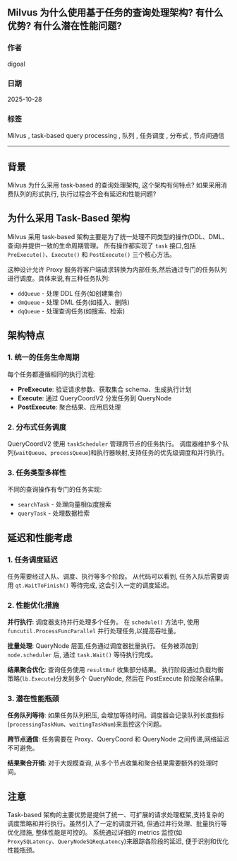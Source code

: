 ## Milvus 为什么使用基于任务的查询处理架构? 有什么优势? 有什么潜在性能问题?   
                                            
### 作者                                           
digoal                                          
                                         
### 日期                                        
2025-10-28                                        
                                          
### 标签                                          
Milvus , task-based query processing , 队列 , 任务调度 , 分布式 , 节点间通信                                            
                                          
----                                          
                                          
## 背景    
Milvus 为什么采用 task-based 的查询处理架构, 这个架构有何特点? 如果采用消费队列的形式执行, 执行过程会不会有延迟和性能问题?   
  
## 为什么采用 Task-Based 架构  
  
Milvus 采用 task-based 架构主要是为了统一处理不同类型的操作(DDL、DML、查询)并提供一致的生命周期管理。 所有操作都实现了 `task` 接口,包括 `PreExecute()`、`Execute()` 和 `PostExecute()` 三个核心方法。   
  
这种设计允许 Proxy 服务将客户端请求转换为内部任务,然后通过专门的任务队列进行调度。具体来说,有三种任务队列:  
- `ddQueue` - 处理 DDL 任务(如创建集合)  
- `dmQueue` - 处理 DML 任务(如插入、删除)  
- `dqQueue` - 处理查询任务(如搜索、检索)  
  
## 架构特点  
  
### 1. 统一的任务生命周期  
  
每个任务都遵循相同的执行流程:   
- **PreExecute**: 验证请求参数、获取集合 schema、生成执行计划  
- **Execute**: 通过 QueryCoordV2 分发任务到 QueryNode  
- **PostExecute**: 聚合结果、应用后处理  
  
### 2. 分布式任务调度  
  
QueryCoordV2 使用 `taskScheduler` 管理跨节点的任务执行。 调度器维护多个队列(`waitQueue`、`processQueue`)和执行器映射,支持任务的优先级调度和并行执行。   
  
### 3. 任务类型多样性  
  
不同的查询操作有专门的任务实现:  
- `searchTask` - 处理向量相似度搜索    
- `queryTask` - 处理数据检索    
  
## 延迟和性能考虑  
  
### 1. 任务调度延迟  
  
任务需要经过入队、调度、执行等多个阶段。 从代码可以看到, 任务入队后需要调用 `qt.WaitToFinish()` 等待完成, 这会引入一定的调度延迟。   
  
### 2. 性能优化措施  
  
**并行执行**: 调度器支持并行处理多个任务。 在 `schedule()` 方法中, 使用 `funcutil.ProcessFuncParallel` 并行处理任务,以提高吞吐量。   
  
**批量处理**: QueryNode 层面,任务通过调度器批量执行。 任务被添加到 `node.scheduler` 后, 通过 `task.Wait()` 等待执行完成。   
  
**结果聚合优化**: 查询任务使用 `resultBuf` 收集部分结果。 执行阶段通过负载均衡策略(`lb.Execute`)分发到多个 QueryNode, 然后在 PostExecute 阶段聚合结果。   
  
### 3. 潜在性能瓶颈  
  
**任务队列等待**: 如果任务队列积压, 会增加等待时间。调度器会记录队列长度指标(`processingTaskNum`、`waitingTaskNum`)来监控这个问题。    
  
**跨节点通信**: 任务需要在 Proxy、QueryCoord 和 QueryNode 之间传递,网络延迟不可避免。   
  
**结果聚合开销**: 对于大规模查询, 从多个节点收集和聚合结果需要额外的处理时间。    
  
## 注意  
  
Task-based 架构的主要优势是提供了统一、可扩展的请求处理框架,支持复杂的调度策略和并行执行。虽然引入了一定的调度开销, 但通过并行处理、批量执行等优化措施, 整体性能是可控的。 系统通过详细的 metrics 监控(如 `ProxySQLatency`、`QueryNodeSQReqLatency`)来跟踪各阶段的延迟, 便于识别和优化性能瓶颈。   
    